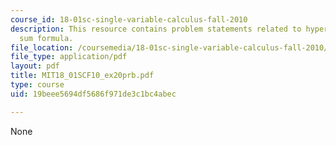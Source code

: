 ```yaml
---
course_id: 18-01sc-single-variable-calculus-fall-2010
description: This resource contains problem statements related to hyperbolic angle
  sum formula.
file_location: /coursemedia/18-01sc-single-variable-calculus-fall-2010/19beee5694df5686f971de3c1bc4abec_MIT18_01SCF10_ex20prb.pdf
file_type: application/pdf
layout: pdf
title: MIT18_01SCF10_ex20prb.pdf
type: course
uid: 19beee5694df5686f971de3c1bc4abec

---
```

None